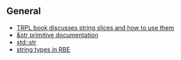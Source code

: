 ## General

- [TRPL book discusses string slices and how to use them](https://doc.rust-lang.org/book/ch04-03-slices.html#string-slices)
- [&str primitive documentation](https://doc.rust-lang.org/std/primitive.str.html)
- [std::str](https://doc.rust-lang.org/std/str/)
- [string types in RBE](https://doc.rust-lang.org/stable/rust-by-example/std/str.html)

